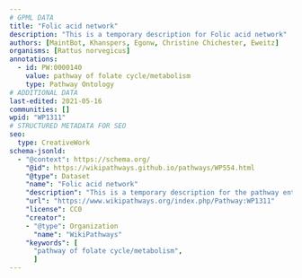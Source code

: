 ```yaml
---
# GPML DATA
title: "Folic acid network"
description: "This is a temporary description for Folic acid network"
authors: [MaintBot, Khanspers, Egonw, Christine Chichester, Eweitz]
organisms: [Rattus norvegicus]
annotations:
  - id: PW:0000140
    value: pathway of folate cycle/metabolism
    type: Pathway Ontology
# ADDITIONAL DATA
last-edited: 2021-05-16
communities: []
wpid: "WP1311"
# STRUCTURED METADATA FOR SEO
seo:
  type: CreativeWork
schema-jsonld:
  - "@context": https://schema.org/
    "@id": https://wikipathways.github.io/pathways/WP554.html
    "@type": Dataset
    "name": "Folic acid network"
    "description": "This is a temporary description for the pathway entitled: Folic acid network"
    "url": "https://www.wikipathways.org/index.php/Pathway:WP1311"
    "license": CC0
    "creator":
    - "@type": Organization
      "name": "WikiPathways"
    "keywords": [
      "pathway of folate cycle/metabolism",
      ]
---
```

